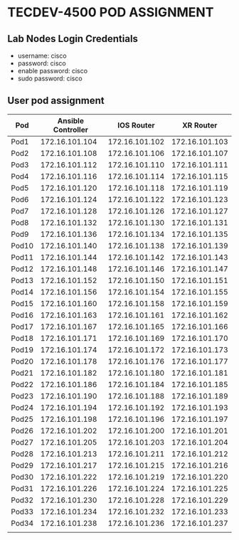 # TECDEV-4500 POD ASSIGNMENT

## Lab Nodes Login Credentials
- username: cisco
- password: cisco
- enable password: cisco
- sudo password: cisco

## User pod assignment

| Pod | Ansible Controller | IOS Router | XR Router |
|------|--------------------|------------|-----------|
| Pod1 | 172.16.101.104 | 172.16.101.102 | 172.16.101.103|
| Pod2 | 172.16.101.108 | 172.16.101.106 | 172.16.101.107|
| Pod3 | 172.16.101.112 | 172.16.101.110 | 172.16.101.111|
| Pod4 | 172.16.101.116 | 172.16.101.114 | 172.16.101.115|
| Pod5 | 172.16.101.120 | 172.16.101.118 | 172.16.101.119|
| Pod6 | 172.16.101.124 | 172.16.101.122 | 172.16.101.123|
| Pod7 | 172.16.101.128 | 172.16.101.126 | 172.16.101.127|
| Pod8 | 172.16.101.132 | 172.16.101.130 | 172.16.101.131|
| Pod9 | 172.16.101.136 | 172.16.101.134 | 172.16.101.135|
| Pod10 | 172.16.101.140 | 172.16.101.138 | 172.16.101.139|
| Pod11 | 172.16.101.144 | 172.16.101.142 | 172.16.101.143|
| Pod12 | 172.16.101.148 | 172.16.101.146 | 172.16.101.147|
| Pod13 | 172.16.101.152 | 172.16.101.150 | 172.16.101.151|
| Pod14 | 172.16.101.156 | 172.16.101.154 | 172.16.101.155|
| Pod15 | 172.16.101.160 | 172.16.101.158 | 172.16.101.159|
| Pod16 | 172.16.101.163 | 172.16.101.161 | 172.16.101.162|
| Pod17 | 172.16.101.167 | 172.16.101.165 | 172.16.101.166|
| Pod18 | 172.16.101.171 | 172.16.101.169 | 172.16.101.170|
| Pod19 | 172.16.101.174 | 172.16.101.172 | 172.16.101.173|
| Pod20 | 172.16.101.178 | 172.16.101.176 | 172.16.101.177|
| Pod21 | 172.16.101.182 | 172.16.101.180 | 172.16.101.181|
| Pod22 | 172.16.101.186 | 172.16.101.184 | 172.16.101.185|
| Pod23 | 172.16.101.190 | 172.16.101.188 | 172.16.101.189|
| Pod24 | 172.16.101.194 | 172.16.101.192 | 172.16.101.193|
| Pod25 | 172.16.101.198 | 172.16.101.196 | 172.16.101.197|
| Pod26 | 172.16.101.202 | 172.16.101.200 | 172.16.101.201|
| Pod27 | 172.16.101.205 | 172.16.101.203 | 172.16.101.204|
| Pod28 | 172.16.101.213 | 172.16.101.211 | 172.16.101.212|
| Pod29 | 172.16.101.217 | 172.16.101.215 | 172.16.101.216|
| Pod30 | 172.16.101.222 | 172.16.101.219 | 172.16.101.220|
| Pod31 | 172.16.101.226 | 172.16.101.224 | 172.16.101.225|
| Pod32 | 172.16.101.230 | 172.16.101.228 | 172.16.101.229|
| Pod33 | 172.16.101.234 | 172.16.101.232 | 172.16.101.233|
| Pod34 | 172.16.101.238 | 172.16.101.236 | 172.16.101.237|
|   |   |   |   |
